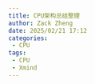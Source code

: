 ```yaml
---
title: CPU架构总结整理
author: Zack Zheng
date: 2025/02/21 17:12
categories:
 - CPU
tags:
 - CPU
 - Xmind
---
```


<simple-img src="https://gitee.com/zackzhengxy/picGallery/raw/main/imgs/CPU架构.png"></simple-img>  
